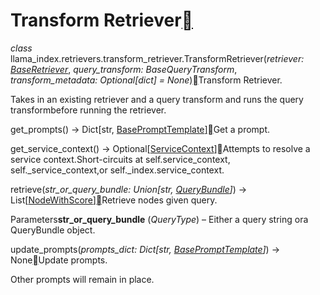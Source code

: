 Transform Retriever[](#module-llama_index.retrievers.transform_retriever "Permalink to this heading")
======================================================================================================

*class* llama\_index.retrievers.transform\_retriever.TransformRetriever(*retriever: [BaseRetriever](../retrievers.html#llama_index.indices.base_retriever.BaseRetriever "llama_index.indices.base_retriever.BaseRetriever")*, *query\_transform: BaseQueryTransform*, *transform\_metadata: Optional[dict] = None*)[](#llama_index.retrievers.transform_retriever.TransformRetriever "Permalink to this definition")Transform Retriever.

Takes in an existing retriever and a query transform and runs the query transformbefore running the retriever.

get\_prompts() → Dict[str, [BasePromptTemplate](../../prompts.html#llama_index.prompts.base.BasePromptTemplate "llama_index.prompts.base.BasePromptTemplate")][](#llama_index.retrievers.transform_retriever.TransformRetriever.get_prompts "Permalink to this definition")Get a prompt.

get\_service\_context() → Optional[[ServiceContext](../../service_context.html#llama_index.indices.service_context.ServiceContext "llama_index.indices.service_context.ServiceContext")][](#llama_index.retrievers.transform_retriever.TransformRetriever.get_service_context "Permalink to this definition")Attempts to resolve a service context.Short-circuits at self.service\_context, self.\_service\_context,or self.\_index.service\_context.

retrieve(*str\_or\_query\_bundle: Union[str, [QueryBundle](../query_bundle.html#llama_index.indices.query.schema.QueryBundle "llama_index.indices.query.schema.QueryBundle")]*) → List[[NodeWithScore](../../node.html#llama_index.schema.NodeWithScore "llama_index.schema.NodeWithScore")][](#llama_index.retrievers.transform_retriever.TransformRetriever.retrieve "Permalink to this definition")Retrieve nodes given query.

Parameters**str\_or\_query\_bundle** (*QueryType*) – Either a query string ora QueryBundle object.

update\_prompts(*prompts\_dict: Dict[str, [BasePromptTemplate](../../prompts.html#llama_index.prompts.base.BasePromptTemplate "llama_index.prompts.base.BasePromptTemplate")]*) → None[](#llama_index.retrievers.transform_retriever.TransformRetriever.update_prompts "Permalink to this definition")Update prompts.

Other prompts will remain in place.

